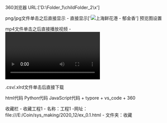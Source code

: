 360浏览器 URL:['D:\Folder_1\childFolder_2\x']

png/jpg文件单击之后直接显示 - 直接显示['<img src="/i/eg_tulip.jpg"  alt="上海鲜花港 - 郁金香" />'] 预览图设置

mp4文件单击之后直接播放视频 - <video> - x201

.csv/.xlrd文件单击后直接下载

html代码 Python代码 JavaScript代码 + typore + vs_code + 360

收藏栏 - 收藏工程1 - 名称：工程1 -网址：file:///E:/Coin/sys_making/2020_12/ex_0.1.html - 文件夹：收藏
